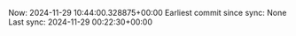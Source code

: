 Now: 2024-11-29 10:44:00.328875+00:00 Earliest commit since sync: None Last sync: 2024-11-29 00:22:30+00:00

